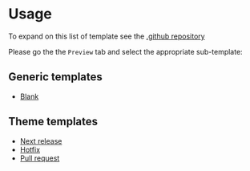 # Usage

To expand on this list of template see the [.github repository]()

Please go the the `Preview` tab and select the appropriate sub-template:

## Generic templates

* [Blank](?expand=1&template=blank.md)

## Theme templates

* [Next release](?expand=1&template=theme_next_release.md)
* [Hotfix](?expand=1&template=theme_hot_fix.md)
* [Pull request](?expand=1&template=theme_pull_request.md)
